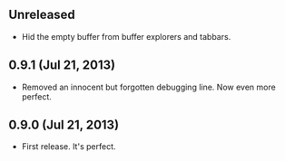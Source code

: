 ## Unreleased
- Hid the empty buffer from buffer explorers and tabbars.

## 0.9.1 (Jul 21, 2013)
- Removed an innocent but forgotten debugging line. Now even more perfect.

## 0.9.0 (Jul 21, 2013)
- First release. It's perfect.
